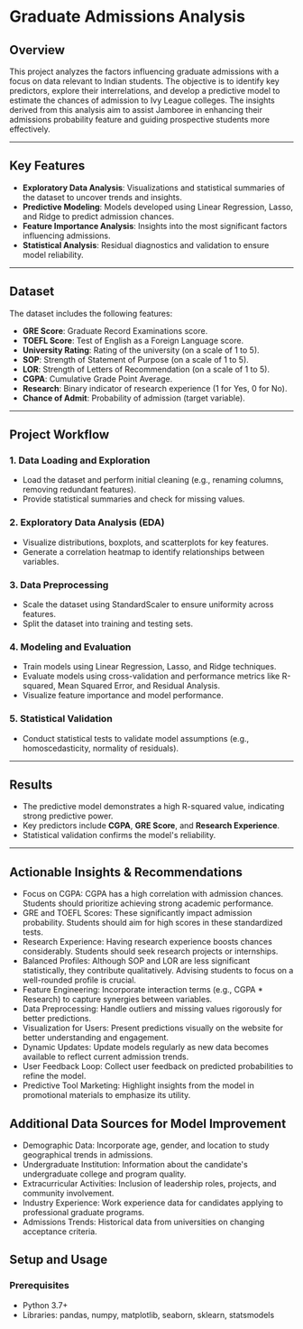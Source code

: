 # Graduate Admissions Analysis

## Overview
This project analyzes the factors influencing graduate admissions with a focus on data relevant to Indian students. The objective is to identify key predictors, explore their interrelations, and develop a predictive model to estimate the chances of admission to Ivy League colleges. The insights derived from this analysis aim to assist Jamboree in enhancing their admissions probability feature and guiding prospective students more effectively.

---

## Key Features
- **Exploratory Data Analysis**: Visualizations and statistical summaries of the dataset to uncover trends and insights.
- **Predictive Modeling**: Models developed using Linear Regression, Lasso, and Ridge to predict admission chances.
- **Feature Importance Analysis**: Insights into the most significant factors influencing admissions.
- **Statistical Analysis**: Residual diagnostics and validation to ensure model reliability.

---

## Dataset
The dataset includes the following features:
- **GRE Score**: Graduate Record Examinations score.
- **TOEFL Score**: Test of English as a Foreign Language score.
- **University Rating**: Rating of the university (on a scale of 1 to 5).
- **SOP**: Strength of Statement of Purpose (on a scale of 1 to 5).
- **LOR**: Strength of Letters of Recommendation (on a scale of 1 to 5).
- **CGPA**: Cumulative Grade Point Average.
- **Research**: Binary indicator of research experience (1 for Yes, 0 for No).
- **Chance of Admit**: Probability of admission (target variable).

---

## Project Workflow

### 1. **Data Loading and Exploration**
- Load the dataset and perform initial cleaning (e.g., renaming columns, removing redundant features).
- Provide statistical summaries and check for missing values.

### 2. **Exploratory Data Analysis (EDA)**
- Visualize distributions, boxplots, and scatterplots for key features.
- Generate a correlation heatmap to identify relationships between variables.

### 3. **Data Preprocessing**
- Scale the dataset using StandardScaler to ensure uniformity across features.
- Split the dataset into training and testing sets.

### 4. **Modeling and Evaluation**
- Train models using Linear Regression, Lasso, and Ridge techniques.
- Evaluate models using cross-validation and performance metrics like R-squared, Mean Squared Error, and Residual Analysis.
- Visualize feature importance and model performance.

### 5. **Statistical Validation**
- Conduct statistical tests to validate model assumptions (e.g., homoscedasticity, normality of residuals).

---

## Results
- The predictive model demonstrates a high R-squared value, indicating strong predictive power.
- Key predictors include **CGPA**, **GRE Score**, and **Research Experience**.
- Statistical validation confirms the model's reliability.

---

## Actionable Insights & Recommendations
- Focus on CGPA: CGPA has a high correlation with admission chances. Students should prioritize achieving strong academic performance.
- GRE and TOEFL Scores: These significantly impact admission probability. Students should aim for high scores in these standardized tests.
- Research Experience: Having research experience boosts chances considerably. Students should seek research projects or internships.
- Balanced Profiles: Although SOP and LOR are less significant statistically, they contribute qualitatively. Advising students to focus on a well-rounded profile is crucial.
- Feature Engineering: Incorporate interaction terms (e.g., CGPA * Research) to capture synergies between variables.
- Data Preprocessing: Handle outliers and missing values rigorously for better predictions.
- Visualization for Users: Present predictions visually on the website for better understanding and engagement.
- Dynamic Updates: Update models regularly as new data becomes available to reflect current admission trends.
- User Feedback Loop: Collect user feedback on predicted probabilities to refine the model.
- Predictive Tool Marketing: Highlight insights from the model in promotional materials to emphasize its utility.

## Additional Data Sources for Model Improvement
- Demographic Data: Incorporate age, gender, and location to study geographical trends in admissions.
- Undergraduate Institution: Information about the candidate's undergraduate college and program quality.
- Extracurricular Activities: Inclusion of leadership roles, projects, and community involvement.
- Industry Experience: Work experience data for candidates applying to professional graduate programs.
- Admissions Trends: Historical data from universities on changing acceptance criteria.

## Setup and Usage

### Prerequisites
- Python 3.7+
- Libraries: pandas, numpy, matplotlib, seaborn, sklearn, statsmodels

